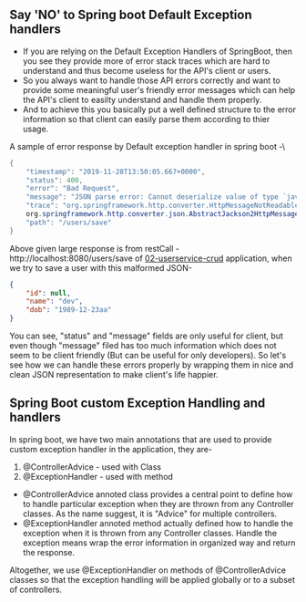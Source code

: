 ## Say 'NO' to Spring boot Default Exception handlers
* If you are relying on the Default Exception Handlers of SpringBoot, then you see they provide more of error stack traces which are hard to understand and thus become useless for the API's client or users. 
* So you always want to handle those API errors correctly and want to provide some meaningful user's friendly error messages which can help the API's client to easilty understand and handle them properly. 
* And to achieve this you basically put a well defined structure to the error information so that client can easily parse them according to thier usage.

A sample of error response by Default exception handler in spring boot -\
```java
{
    "timestamp": "2019-11-28T13:50:05.667+0000",
    "status": 400,
    "error": "Bad Request",
    "message": "JSON parse error: Cannot deserialize value of type `java.time.LocalDate` from String \"1989-12-23aa\": Failed to deserialize java.time.LocalDate: (java.time.format.DateTimeParseException) Text '1989-12-23aa' could not be parsed, unparsed text found at index 10; nested exception is com.fasterxml.jackson.databind.exc.InvalidFormatException: Cannot deserialize value of type `java.time.LocalDate` from String \"1989-12-23aa\": Failed to deserialize java.time.LocalDate: (java.time.format.DateTimeParseException) Text '1989-12-23aa' could not be parsed, unparsed text found at index 10\n at [Source: (PushbackInputStream); line: 4, column: 12] (through reference chain: com.thedevd.springboot.bean.User[\"dob\"])",
    "trace": "org.springframework.http.converter.HttpMessageNotReadableException: JSON parse error: Cannot deserialize value of type `java.time.LocalDate` from String \"1989-12-23aa\": Failed to deserialize java.time.LocalDate: (java.time.format.DateTimeParseException) Text '1989-12-23aa' could not be parsed, unparsed text found at index 10; nested exception is com.fasterxml.jackson.databind.exc.InvalidFormatException: Cannot deserialize value of type `java.time.LocalDate` from String \"1989-12-23aa\": Failed to deserialize java.time.LocalDate: (java.time.format.DateTimeParseException) Text '1989-12-23aa' could not be parsed, unparsed text found at index 10\n at [Source: (PushbackInputStream); line: 4, column: 12] (through reference chain: com.thedevd.springboot.bean.User[\"dob\"])\r\n\tat org.springframework.http.converter.json.AbstractJackson2HttpMessageConverter.readJavaType(AbstractJackson2HttpMessageConverter.java:245)\r\n\tat 
    org.springframework.http.converter.json.AbstractJackson2HttpMessageConverter.read(AbstractJackson2HttpMessageConverter.java:227)\r\n\tat org.springframework.web.servlet.mvc.method.annotation.AbstractMessageConverterMethodArgumentResolver.readWithMessageConverters(AbstractMessageConverterMethodArgumentResolver.java:205)\r\n\tat org.springframework.web.servlet.mvc.method.annotation.RequestResponseBodyMethodProcessor.readWithMessageConverters(RequestResponseBodyMethodProcessor.java:158)\r\n\tat org.springframework.web.servlet.mvc.method.annotation.RequestResponseBodyMethodProcessor.resolveArgument(RequestResponseBodyMethodProcessor.java:131)\r\n\tat org.springframework.web.method.support.HandlerMethodArgumentResolverComposite.resolveArgument(HandlerMethodArgumentResolverComposite.java:121)\r\n\tat org.springframework.web.method.support.InvocableHandlerMethod.getMethodArgumentValues(InvocableHandlerMethod.java:167)\r\n\tat org.springframework.web.method.support.InvocableHandlerMethod.invokeForRequest(InvocableHandlerMethod.java:134)\r\n\tat org.springframework.web.servlet.mvc.method.annotation.ServletInvocableHandlerMethod.invokeAndHandle(ServletInvocableHandlerMethod.java:106)\r\n\tat org.springframework.web.servlet.mvc.method.annotation.RequestMappingHandlerAdapter.invokeHandlerMethod(RequestMappingHandlerAdapter.java:888)\r\n\tat org.springframework.web.servlet.mvc.method.annotation.RequestMappingHandlerAdapter.handleInternal(RequestMappingHandlerAdapter.java:793)\r\n\tat org.springframework.web.servlet.mvc.method.AbstractHandlerMethodAdapter.handle(AbstractHandlerMethodAdapter.java:87)\r\n\tat org.springframework.web.servlet.DispatcherServlet.doDispatch(DispatcherServlet.java:1040)\r\n\tat org.springframework.web.servlet.DispatcherServlet.doService(DispatcherServlet.java:943)\r\n\tat org.springframework.web.servlet.FrameworkServlet.processRequest(FrameworkServlet.java:1006)\r\n\tat org.springframework.web.servlet.FrameworkServlet.doPost(FrameworkServlet.java:909)\r\n\tat javax.servlet.http.HttpServlet.service(HttpServlet.java:660)\r\n\tat org.springframework.web.servlet.FrameworkServlet.service(FrameworkServlet.java:883)\r\n\tat javax.servlet.http.HttpServlet.service(HttpServlet.java:741)\r\n\tat org.apache.catalina.core.ApplicationFilterChain.internalDoFilter(ApplicationFilterChain.java:231)\r\n\tat org.apache.catalina.core.ApplicationFilterChain.doFilter(ApplicationFilterChain.java:166)\r\n\tat org.apache.tomcat.websocket.server.WsFilter.doFilter(WsFilter.java:53)\r\n\tat org.apache.catalina.core.ApplicationFilterChain.internalDoFilter(ApplicationFilterChain.java:193)\r\n\tat org.apache.catalina.core.ApplicationFilterChain.doFilter(ApplicationFilterChain.java:166)\r\n\tat org.springframework.web.filter.RequestContextFilter.doFilterInternal(RequestContextFilter.java:100)\r\n\tat org.springframework.web.filter.OncePerRequestFilter.doFilter(OncePerRequestFilter.java:119)\r\n\tat org.apache.catalina.core.ApplicationFilterChain.internalDoFilter(ApplicationFilterChain.java:193)\r\n\tat org.apache.catalina.core.ApplicationFilterChain.doFilter(ApplicationFilterChain.java:166)\r\n\tat org.springframework.web.filter.FormContentFilter.doFilterInternal(FormContentFilter.java:93)\r\n\tat org.springframework.web.filter.OncePerRequestFilter.doFilter(OncePerRequestFilter.java:119)\r\n\tat org.apache.catalina.core.ApplicationFilterChain.internalDoFilter(ApplicationFilterChain.java:193)\r\n\tat org.apache.catalina.core.ApplicationFilterChain.doFilter(ApplicationFilterChain.java:166)\r\n\tat org.springframework.web.filter.CharacterEncodingFilter.doFilterInternal(CharacterEncodingFilter.java:201)\r\n\tat org.springframework.web.filter.OncePerRequestFilter.doFilter(OncePerRequestFilter.java:119)\r\n\tat org.apache.catalina.core.ApplicationFilterChain.internalDoFilter(ApplicationFilterChain.java:193)\r\n\tat org.apache.catalina.core.ApplicationFilterChain.doFilter(ApplicationFilterChain.java:166)\r\n\tat org.apache.catalina.core.StandardWrapperValve.invoke(StandardWrapperValve.java:202)\r\n\tat org.apache.catalina.core.StandardContextValve.invoke(StandardContextValve.java:96)\r\n\tat org.apache.catalina.authenticator.AuthenticatorBase.invoke(AuthenticatorBase.java:526)\r\n\tat org.apache.catalina.core.StandardHostValve.invoke(StandardHostValve.java:139)\r\n\tat org.apache.catalina.valves.ErrorReportValve.invoke(ErrorReportValve.java:92)\r\n\tat org.apache.catalina.core.StandardEngineValve.invoke(StandardEngineValve.java:74)\r\n\tat org.apache.catalina.connector.CoyoteAdapter.service(CoyoteAdapter.java:343)\r\n\tat org.apache.coyote.http11.Http11Processor.service(Http11Processor.java:408)\r\n\tat org.apache.coyote.AbstractProcessorLight.process(AbstractProcessorLight.java:66)\r\n\tat org.apache.coyote.AbstractProtocol$ConnectionHandler.process(AbstractProtocol.java:861)\r\n\tat org.apache.tomcat.util.net.NioEndpoint$SocketProcessor.doRun(NioEndpoint.java:1579)\r\n\tat org.apache.tomcat.util.net.SocketProcessorBase.run(SocketProcessorBase.java:49)\r\n\tat java.util.concurrent.ThreadPoolExecutor.runWorker(ThreadPoolExecutor.java:1142)\r\n\tat java.util.concurrent.ThreadPoolExecutor$Worker.run(ThreadPoolExecutor.java:617)\r\n\tat org.apache.tomcat.util.threads.TaskThread$WrappingRunnable.run(TaskThread.java:61)\r\n\tat java.lang.Thread.run(Thread.java:745)\r\nCaused by: com.fasterxml.jackson.databind.exc.InvalidFormatException: Cannot deserialize value of type `java.time.LocalDate` from String \"1989-12-23aa\": Failed to deserialize java.time.LocalDate: (java.time.format.DateTimeParseException) Text '1989-12-23aa' could not be parsed, unparsed text found at index 10\n at [Source: (PushbackInputStream); line: 4, column: 12] (through reference chain: com.thedevd.springboot.bean.User[\"dob\"])\r\n\tat com.fasterxml.jackson.databind.exc.InvalidFormatException.from(InvalidFormatException.java:67)\r\n\tat com.fasterxml.jackson.databind.DeserializationContext.weirdStringException(DeserializationContext.java:1676)\r\n\tat com.fasterxml.jackson.databind.DeserializationContext.handleWeirdStringValue(DeserializationContext.java:932)\r\n\tat com.fasterxml.jackson.datatype.jsr310.deser.JSR310DeserializerBase._handleDateTimeException(JSR310DeserializerBase.java:86)\r\n\tat com.fasterxml.jackson.datatype.jsr310.deser.LocalDateDeserializer.deserialize(LocalDateDeserializer.java:103)\r\n\tat com.fasterxml.jackson.datatype.jsr310.deser.LocalDateDeserializer.deserialize(LocalDateDeserializer.java:36)\r\n\tat com.fasterxml.jackson.databind.deser.SettableBeanProperty.deserialize(SettableBeanProperty.java:530)\r\n\tat com.fasterxml.jackson.databind.deser.BeanDeserializer._deserializeWithErrorWrapping(BeanDeserializer.java:528)\r\n\tat com.fasterxml.jackson.databind.deser.BeanDeserializer._deserializeUsingPropertyBased(BeanDeserializer.java:417)\r\n\tat com.fasterxml.jackson.databind.deser.BeanDeserializerBase.deserializeFromObjectUsingNonDefault(BeanDeserializerBase.java:1287)\r\n\tat com.fasterxml.jackson.databind.deser.BeanDeserializer.deserializeFromObject(BeanDeserializer.java:326)\r\n\tat com.fasterxml.jackson.databind.deser.BeanDeserializer.deserialize(BeanDeserializer.java:159)\r\n\tat com.fasterxml.jackson.databind.ObjectMapper._readMapAndClose(ObjectMapper.java:4202)\r\n\tat com.fasterxml.jackson.databind.ObjectMapper.readValue(ObjectMapper.java:3258)\r\n\tat org.springframework.http.converter.json.AbstractJackson2HttpMessageConverter.readJavaType(AbstractJackson2HttpMessageConverter.java:239)\r\n\t... 51 more\r\nCaused by: java.time.format.DateTimeParseException: Text '1989-12-23aa' could not be parsed, unparsed text found at index 10\r\n\tat java.time.format.DateTimeFormatter.parseResolved0(DateTimeFormatter.java:1952)\r\n\tat java.time.format.DateTimeFormatter.parse(DateTimeFormatter.java:1851)\r\n\tat java.time.LocalDate.parse(LocalDate.java:400)\r\n\tat com.fasterxml.jackson.datatype.jsr310.deser.LocalDateDeserializer.deserialize(LocalDateDeserializer.java:101)\r\n\t... 61 more\r\n",
    "path": "/users/save"
}
```
Above given large response is from restCall - http://localhost:8080/users/save of [02-userservice-crud](https://github.com/thedevd/techBlog/tree/master/springboot/restful-web-services/02-userservice-crud) application, when we try to save a user with this malformed JSON-
```json
{
    "id": null,
    "name": "dev",
    "dob": "1989-12-23aa"
}
```

You can see, "status" and "message" fields are only useful for client, but even though "message" filed has too much information which does not seem to be client friendly (But can be useful for only developers). So let's see how we can handle these errors properly by wrapping them in nice and clean JSON representation to make client's life happier.

## Spring Boot custom Exception Handling and handlers
In spring boot, we have two main annotations that are used to provide custom exception handler in the application, they are-
1. @ControllerAdvice - used with Class
2. @ExceptionHandler - used with method

* @ControllerAdvice annoted class provides a central point to define how to handle particular exception when they are thrown from any Controller classes. As the name suggest, it is "Advice" for multiple controllers.
* @ExceptionHandler annoted method actually defined how to handle the exception when it is thrown from any Controller classes. Handle the exception means wrap the error information in organized way and return the response.

Altogether, we use @ExceptionHandler on methods of @ControllerAdvice classes so that the exception handling will be applied globally or to a subset of controllers.
